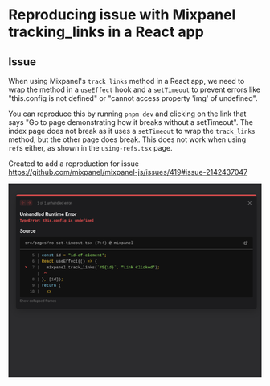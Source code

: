 # Reproducing issue with Mixpanel tracking_links in a React app

## Issue

When using Mixpanel's `track_links` method in a React app, we need to wrap the method in a `useEffect` hook and a `setTimeout` to prevent errors like "this.config is not defined" or "cannot access property 'img' of undefined".

You can reproduce this by running `pnpm dev` and clicking on the link that says "Go to page demonstrating how it breaks without a setTimeout".
The index page does not break as it uses a `setTimeout` to wrap the `track_links` method, but the other page does break.
This does not work when using `ref`s either, as shown in the `using-refs.tsx` page.

Created to add a reproduction for issue https://github.com/mixpanel/mixpanel-js/issues/419#issue-2142437047

![error](this-config-undefined-error.png)
